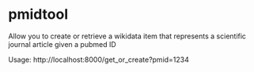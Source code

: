 # pmidtool
Allow you to create or retrieve a wikidata item that represents a scientific journal article given a pubmed ID


Usage:
http://localhost:8000/get_or_create?pmid=1234
